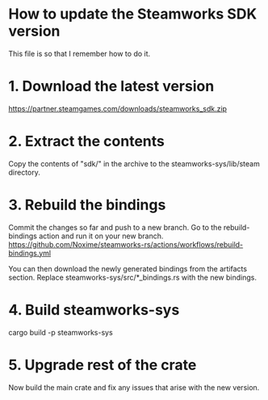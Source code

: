 # How to update the Steamworks SDK version
This file is so that I remember how to do it.

# 1. Download the latest version
https://partner.steamgames.com/downloads/steamworks_sdk.zip

# 2. Extract the contents
Copy the contents of "sdk/" in the archive to the steamworks-sys/lib/steam directory.

# 3. Rebuild the bindings
Commit the changes so far and push to a new branch. Go to the rebuild-bindings
action and run it on your new branch.
https://github.com/Noxime/steamworks-rs/actions/workflows/rebuild-bindings.yml

You can then download the newly generated bindings from the artifacts section.
Replace steamworks-sys/src/*_bindings.rs with the new bindings.

# 4. Build steamworks-sys
cargo build -p steamworks-sys

# 5. Upgrade rest of the crate
Now build the main crate and fix any issues that arise with the new version.
